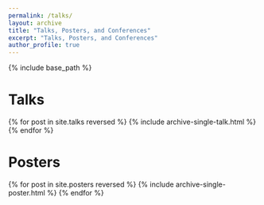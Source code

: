 ```yaml
---
permalink: /talks/
layout: archive
title: "Talks, Posters, and Conferences"
excerpt: "Talks, Posters, and Conferences"
author_profile: true
---
```


{% include base_path %}

# Talks

{% for post in site.talks reversed %}
  {% include archive-single-talk.html %}
{% endfor %}


# Posters

{% for post in site.posters reversed %}
  {% include archive-single-poster.html %}
{% endfor %}
